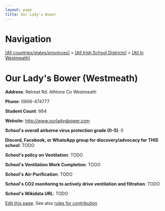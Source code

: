 ```yaml
---
layout: page
title: Our Lady's Bower
---
```

# Navigation

[[All countries/states/provinces]](../../..) > [[All Irish School Districts]](../..) > [[All In Westmeath]](..)

# Our Lady's Bower (Westmeath)

**Address**: Retreat Rd. Athlone Co Westmeath

**Phone**: 0906-474777

**Student Count**: 664

**Website**: <http://www.ourladysbower.com>

**School's overall airborne virus protection grade (0-5)**: 0

**Discord, Facebook, or WhatsApp group for discovery/advocacy for THIS school**: TODO

**School's policy on Ventilation**: TODO

**School's Ventilation Work Completion**: TODO

**School's Air-Purification**: TODO

**School's CO2 monitoring to actively drive ventilation and filtration**: TODO

**School's Wikidata URL**: TODO


[Edit this page](https://github.com/ventilate-schools/Ireland/edit/main/./Westmeath/Our_Lady's_Bower.md). See also [rules for contribution](../../../contribution-rules/)